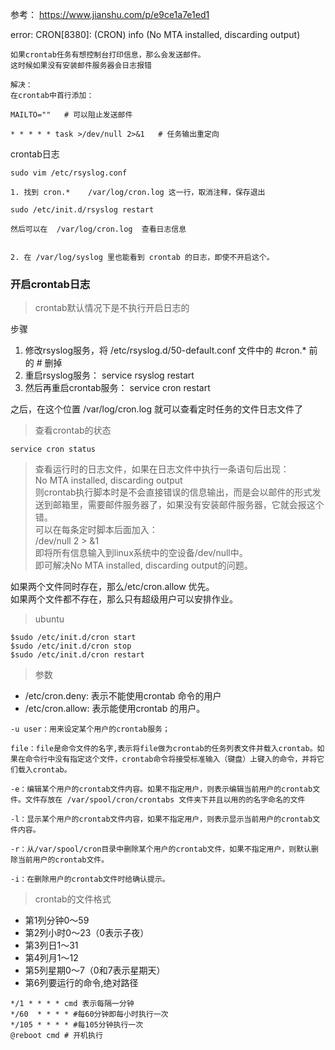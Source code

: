 参考： https://www.jianshu.com/p/e9ce1a7e1ed1

error: CRON[8380]: (CRON) info (No MTA installed, discarding output)

```
如果crontab任务有想控制台打印信息，那么会发送邮件。
这时候如果没有安装邮件服务器会日志报错

解决： 
在crontab中首行添加：

MAILTO=""   # 可以阻止发送邮件

* * * * * task >/dev/null 2>&1   # 任务输出重定向

```



crontab日志

```
sudo vim /etc/rsyslog.conf

1. 找到 cron.*    /var/log/cron.log 这一行，取消注释，保存退出

sudo /etc/init.d/rsyslog restart

然后可以在  /var/log/cron.log  查看日志信息


2. 在 /var/log/syslog 里也能看到 crontab 的日志，即使不开启这个。

```



### 开启crontab日志

> crontab默认情况下是不执行开启日志的

步骤

1. 修改rsyslog服务，将 /etc/rsyslog.d/50-default.conf  文件中的 #cron.* 前的 # 删掉
2. 重启rsyslog服务： service rsyslog restart
3. 然后再重启crontab服务： service cron restart

之后，在这个位置 /var/log/cron.log 就可以查看定时任务的文件日志文件了

> 查看crontab的状态 

```
service cron status
```

> 查看运行时的日志文件，如果在日志文件中执行一条语句后出现：  
No MTA installed, discarding output  
则crontab执行脚本时是不会直接错误的信息输出，而是会以邮件的形式发送到邮箱里，需要邮件服务器了，如果没有安装邮件服务器，它就会报这个错。  
可以在每条定时脚本后面加入：  
> /dev/null 2 > &1  
即将所有信息输入到linux系统中的空设备/dev/null中。  
即可解决No MTA installed, discarding output的问题。


如果两个文件同时存在，那么/etc/cron.allow 优先。  
如果两个文件都不存在，那么只有超级用户可以安排作业。



> ubuntu
```
$sudo /etc/init.d/cron start
$sudo /etc/init.d/cron stop
$sudo /etc/init.d/cron restart
```

> 参数

- /etc/cron.deny: 表示不能使用crontab 命令的用户  
- /etc/cron.allow:  表示能使用crontab 的用户。  

```
-u user：用来设定某个用户的crontab服务；

file：file是命令文件的名字,表示将file做为crontab的任务列表文件并载入crontab。如果在命令行中没有指定这个文件，crontab命令将接受标准输入（键盘）上键入的命令，并将它们载入crontab。

-e：编辑某个用户的crontab文件内容。如果不指定用户，则表示编辑当前用户的crontab文件。文件存放在 /var/spool/cron/crontabs 文件夹下并且以用的的名字命名的文件

-l：显示某个用户的crontab文件内容，如果不指定用户，则表示显示当前用户的crontab文件内容。

-r：从/var/spool/cron目录中删除某个用户的crontab文件，如果不指定用户，则默认删除当前用户的crontab文件。

-i：在删除用户的crontab文件时给确认提示。

```

> crontab的文件格式

* 第1列分钟0～59
* 第2列小时0～23（0表示子夜）
* 第3列日1～31
* 第4列月1～12
* 第5列星期0～7（0和7表示星期天）
* 第6列要运行的命令,绝对路径

```
*/1 * * * * cmd 表示每隔一分钟
*/60  * * * * #每60分钟即每小时执行一次
*/105 * * * * #每105分钟执行一次
@reboot cmd # 开机执行
```
